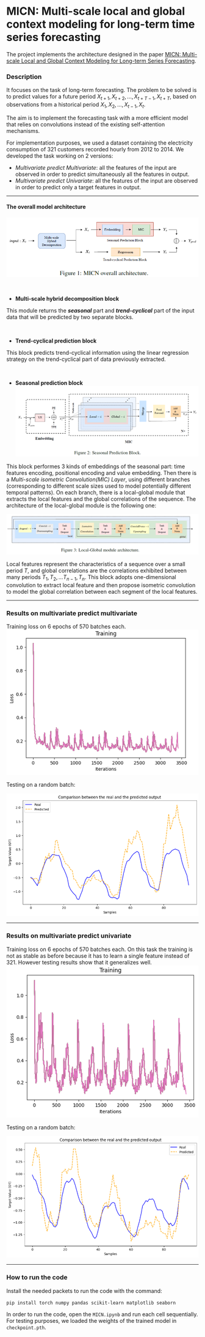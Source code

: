 # MICN: Multi-scale local and global context modeling for long-term time series forecasting

The project implements the architecture designed in the paper [MICN: Multi-scale Local and Global Context Modeling for Long-term Series Forecasting](https://openreview.net/pdf?id=zt53IDUR1U).

### Description

It focuses on the task of long-term forecasting. The problem to be solved is to predict values for a future period $X_{t+1},X_{t+2},...,X_{t+T−1},X_{t+T}$, based on observations from a historical period $X_1,X_2,...,X_{t−1},X_t$.

The aim is to implement the forecasting task with a more efficient model that relies on convolutions instead of the existing self-attention mechanisms.

For implementation purposes, we used a dataset containing the electricity consumption of 321 customers recorded hourly from 2012 to 2014. We developed the task working on 2 versions:
- $Multivariate\ predict\ Multivariate$: all the features of the input are observed in order to predict simultaneously all the features in output.
- $Multivariate\ predict\ Univariate:$ all the features of the input are observed in order to predict only a target features in output.

---
#### The overall model architecture
![](/plots/overall.png)

<br>

- $\textbf{Multi-scale hybrid decomposition block}$

This module returns the ***seasonal*** part and ***trend-cyclical*** part of the input data that will be predicted by two separate blocks.

<br>

- $\textbf{Trend-cyclical prediction block}$

This block predicts trend-cyclical information using the linear regression strategy on the trend-cyclical part of data previously extracted.

<br>

- $\textbf{Seasonal prediction block}$
![](/plots/seasonal.png)

This block performes 3 kinds of embeddings of the seasonal part: time features encoding, positional encoding and value embedding. 
Then there is a $\textit{Multi-scale isometric Convolution(MIC) Layer}$, using different branches (corresponding to different scale sizes used to model potentially different temporal patterns). On each branch, there is a local-global module that  extracts the local features and the global correlations of the sequence. The architecture of the local-global module is the following one:

![](/plots/local-global.png)

Local features represent the characteristics of a sequence over a small period $T$, and global correlations are the correlations exhibited between many periods $T_1, T_2,...T_{n−1},T_n$.
This block adopts one-dimensional convolution to extract local feature and then propose isometric convolution to model the global correlation between each segment of the local features.

---
### Results on multivariate predict multivariate
Training loss on 6 epochs of 570 batches each.
![](/plots/training.png)

Testing on a random batch:

![](/plots/testing.png)

---
### Results on multivariate predict univariate

Training loss on 6 epochs of 570 batches each. On this task the training is not as stable as before because it has to learn a single feature instead of 321. However testing results show that it generalizes well. 
![](/plots/training2.png)

Testing on a random batch:

![](/plots/testing2.png)

---
### How to run the code
Install the needed packets to run the code with the command:
```
pip install torch numpy pandas scikit-learn matplotlib seaborn
```
In order to run the code, open the ```MICN.ipynb``` and run each cell sequentially. For testing purposes, we loaded the weights of the trained model in ```checkpoint.pth```.